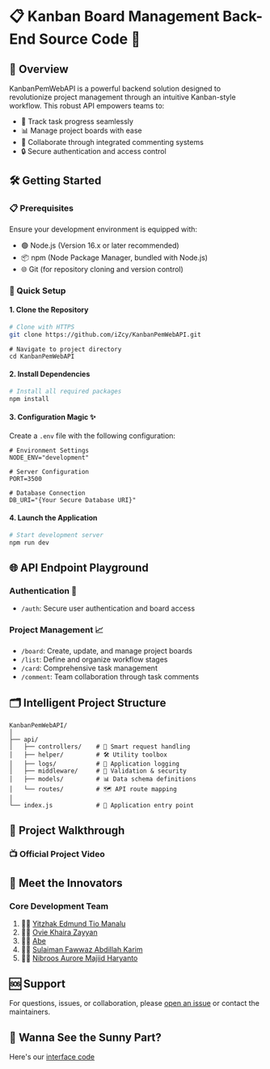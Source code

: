 # 📋 Kanban Board Management Back-End Source Code 🚀

## 🌟 Overview
KanbanPemWebAPI is a powerful backend solution designed to revolutionize project management through an intuitive Kanban-style workflow. This robust API empowers teams to:
- 🔄 Track task progress seamlessly
- 📊 Manage project boards with ease
- 💬 Collaborate through integrated commenting systems
- 🔒 Secure authentication and access control

## 🛠 Getting Started

### 📋 Prerequisites
Ensure your development environment is equipped with:
- 🟢 Node.js (Version 16.x or later recommended)
- 📦 npm (Node Package Manager, bundled with Node.js)
- 🌐 Git (for repository cloning and version control)

### 🚀 Quick Setup

#### 1. Clone the Repository
```bash
# Clone with HTTPS
git clone https://github.com/iZcy/KanbanPemWebAPI.git
```
```
# Navigate to project directory
cd KanbanPemWebAPI
```

#### 2. Install Dependencies
```bash
# Install all required packages
npm install
```

#### 3. Configuration Magic ✨
Create a `.env` file with the following configuration:
```env
# Environment Settings
NODE_ENV="development"

# Server Configuration
PORT=3500

# Database Connection
DB_URI="{Your Secure Database URI}"
```

#### 4. Launch the Application
```bash
# Start development server
npm run dev
```

## 🌐 API Endpoint Playground

### Authentication 🔐
- `/auth`: Secure user authentication and board access

### Project Management 📈
- `/board`: Create, update, and manage project boards
- `/list`: Define and organize workflow stages
- `/card`: Comprehensive task management
- `/comment`: Team collaboration through task comments

## 🗂 Intelligent Project Structure
```
KanbanPemWebAPI/
│
├── api/                
│   ├── controllers/    # 🧠 Smart request handling
│   ├── helper/         # 🛠 Utility toolbox
│   ├── logs/           # 📝 Application logging
│   ├── middleware/     # 🚧 Validation & security
│   ├── models/         # 📊 Data schema definitions
│   └── routes/         # 🗺 API route mapping
│
└── index.js            # 🚪 Application entry point
```

## 🎥 Project Walkthrough

### 📺 Official Project Video
<!--
[Watch our comprehensive project demonstration on YouTube](https://www.youtube.com/embed/your-video-id)

<iframe width="560" height="315" src="https://www.youtube.com/embed/your-video-id" frameborder="0" allowfullscreen></iframe>
-->
## 🤝 Meet the Innovators

### Core Development Team
1. 👨‍💻 [Yitzhak Edmund Tio Manalu](https://github.com/iZcy)
2. 👩‍💻 [Ovie Khaira Zayyan](https://github.com/Khairazzz)
3. 👨‍💻 [Abe](https://github.com/abeputra)
4. 👨‍💻 [Sulaiman Fawwaz Abdillah Karim](https://github.com/sulaimanfawwazak)
5. 👩‍💻 [Nibroos Aurore Majiid Haryanto](https://github.com/potreic)

## 🆘 Support
For questions, issues, or collaboration, please [open an issue](https://github.com/iZcy/KanbanPemWebAPI/issues) or contact the maintainers.

## 🌟 Wanna See the Sunny Part?
Here's our [interface code](https://github.com/iZcy/KanbanPemWebInterface)
